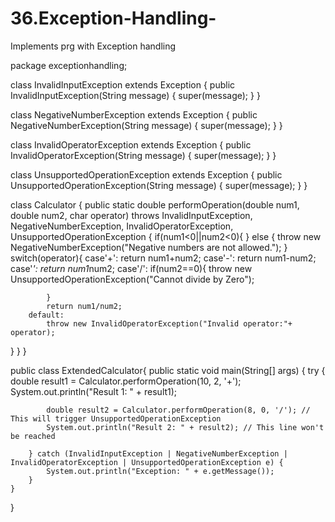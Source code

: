 # 36.Exception-Handling-
Implements prg with Exception handling

package exceptionhandling;

class InvalidInputException extends Exception {
public InvalidInputException(String message) {
super(message);
}
}

class NegativeNumberException extends Exception {
public NegativeNumberException(String message) {
super(message);
}
}

class InvalidOperatorException extends Exception {
public InvalidOperatorException(String message) {
super(message);
}
}

class UnsupportedOperationException extends Exception {
public UnsupportedOperationException(String message) {
super(message);
}
}

class Calculator {
public static double performOperation(double num1, double num2, char operator)
throws InvalidInputException, NegativeNumberException,
InvalidOperatorException, UnsupportedOperationException {
   if(num1<0||num2<0){
   } else {
       throw new NegativeNumberException("Negative numbers are not allowed.");
    }
   switch(operator){
       case'+':
           return num1+num2;
       case'-':
           return num1-num2;
       case'*':
           return num1*num2;
        case'/':
            if(num2==0){
                throw new UnsupportedOperationException("Cannot divide by Zero");
                             
            }
            return num1/num2;
        default:
            throw new InvalidOperatorException("Invalid operator:"+ operator);
   }
   }
}

public class ExtendedCalculator{
    public static void main(String[] args) {
         try {
            double result1 = Calculator.performOperation(10, 2, '+');
            System.out.println("Result 1: " + result1);

            double result2 = Calculator.performOperation(8, 0, '/'); // This will trigger UnsupportedOperationException
            System.out.println("Result 2: " + result2); // This line won't be reached

        } catch (InvalidInputException | NegativeNumberException | InvalidOperatorException | UnsupportedOperationException e) {
            System.out.println("Exception: " + e.getMessage());
        }
    }
}
